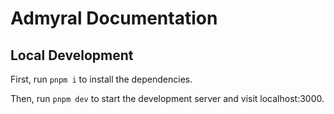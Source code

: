 # Admyral Documentation

## Local Development

First, run `pnpm i` to install the dependencies.

Then, run `pnpm dev` to start the development server and visit localhost:3000.

